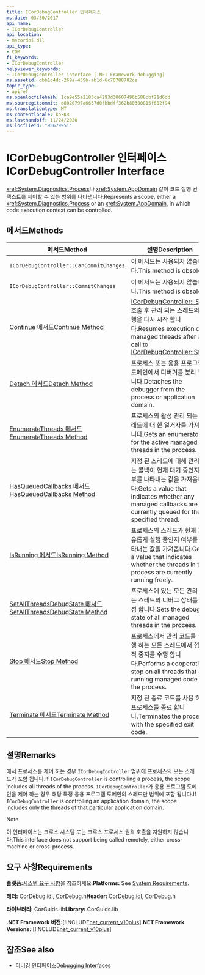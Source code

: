 ```yaml
---
title: ICorDebugController 인터페이스
ms.date: 03/30/2017
api_name:
- ICorDebugController
api_location:
- mscordbi.dll
api_type:
- COM
f1_keywords:
- ICorDebugController
helpviewer_keywords:
- ICorDebugController interface [.NET Framework debugging]
ms.assetid: dbb1c4dc-269a-459b-ab1d-6c70788782ce
topic_type:
- apiref
ms.openlocfilehash: 1ca9e55a2183ca4293d30607496b588cbf21d6dd
ms.sourcegitcommit: d8020797a6657d0fbbdff362b80300815f682f94
ms.translationtype: MT
ms.contentlocale: ko-KR
ms.lasthandoff: 11/24/2020
ms.locfileid: "95679951"
---
```

# <a name="icordebugcontroller-interface"></a><span data-ttu-id="14319-102">ICorDebugController 인터페이스</span><span class="sxs-lookup"><span data-stu-id="14319-102">ICorDebugController Interface</span></span>

<span data-ttu-id="14319-103"><xref:System.Diagnostics.Process>나 <xref:System.AppDomain> 같이 코드 실행 컨텍스트를 제어할 수 있는 범위를 나타냅니다.</span><span class="sxs-lookup"><span data-stu-id="14319-103">Represents a scope, either a <xref:System.Diagnostics.Process> or an <xref:System.AppDomain>, in which code execution context can be controlled.</span></span>  
  
## <a name="methods"></a><span data-ttu-id="14319-104">메서드</span><span class="sxs-lookup"><span data-stu-id="14319-104">Methods</span></span>  
  
|<span data-ttu-id="14319-105">메서드</span><span class="sxs-lookup"><span data-stu-id="14319-105">Method</span></span>|<span data-ttu-id="14319-106">설명</span><span class="sxs-lookup"><span data-stu-id="14319-106">Description</span></span>|  
|------------|-----------------|  
|`ICorDebugController::CanCommitChanges`|<span data-ttu-id="14319-107">이 메서드는 사용되지 않습니다.</span><span class="sxs-lookup"><span data-stu-id="14319-107">This method is obsolete.</span></span>|  
|`ICorDebugController::CommitChanges`|<span data-ttu-id="14319-108">이 메서드는 사용되지 않습니다.</span><span class="sxs-lookup"><span data-stu-id="14319-108">This method is obsolete.</span></span>|  
|[<span data-ttu-id="14319-109">Continue 메서드</span><span class="sxs-lookup"><span data-stu-id="14319-109">Continue Method</span></span>](icordebugcontroller-continue-method.md)|<span data-ttu-id="14319-110">[ICorDebugController:: Stop](icordebugcontroller-stop-method.md)호출 후 관리 되는 스레드의 실행을 다시 시작 합니다.</span><span class="sxs-lookup"><span data-stu-id="14319-110">Resumes execution of managed threads after a call to [ICorDebugController::Stop](icordebugcontroller-stop-method.md).</span></span>|  
|[<span data-ttu-id="14319-111">Detach 메서드</span><span class="sxs-lookup"><span data-stu-id="14319-111">Detach Method</span></span>](icordebugcontroller-detach-method.md)|<span data-ttu-id="14319-112">프로세스 또는 응용 프로그램 도메인에서 디버거를 분리 합니다.</span><span class="sxs-lookup"><span data-stu-id="14319-112">Detaches the debugger from the process or application domain.</span></span>|  
|[<span data-ttu-id="14319-113">EnumerateThreads 메서드</span><span class="sxs-lookup"><span data-stu-id="14319-113">EnumerateThreads Method</span></span>](icordebugcontroller-enumeratethreads-method.md)|<span data-ttu-id="14319-114">프로세스의 활성 관리 되는 스레드에 대 한 열거자를 가져옵니다.</span><span class="sxs-lookup"><span data-stu-id="14319-114">Gets an enumerator for the active managed threads in the process.</span></span>|  
|[<span data-ttu-id="14319-115">HasQueuedCallbacks 메서드</span><span class="sxs-lookup"><span data-stu-id="14319-115">HasQueuedCallbacks Method</span></span>](icordebugcontroller-hasqueuedcallbacks-method.md)|<span data-ttu-id="14319-116">지정 된 스레드에 대해 관리 되는 콜백이 현재 대기 중인지 여부를 나타내는 값을 가져옵니다.</span><span class="sxs-lookup"><span data-stu-id="14319-116">Gets a value that indicates whether any managed callbacks are currently queued for the specified thread.</span></span>|  
|[<span data-ttu-id="14319-117">IsRunning 메서드</span><span class="sxs-lookup"><span data-stu-id="14319-117">IsRunning Method</span></span>](icordebugcontroller-isrunning-method.md)|<span data-ttu-id="14319-118">프로세스의 스레드가 현재 자유롭게 실행 중인지 여부를 나타내는 값을 가져옵니다.</span><span class="sxs-lookup"><span data-stu-id="14319-118">Gets a value that indicates whether the threads in the process are currently running freely.</span></span>|  
|[<span data-ttu-id="14319-119">SetAllThreadsDebugState 메서드</span><span class="sxs-lookup"><span data-stu-id="14319-119">SetAllThreadsDebugState Method</span></span>](icordebugcontroller-setallthreadsdebugstate-method.md)|<span data-ttu-id="14319-120">프로세스에 있는 모든 관리 되는 스레드의 디버그 상태를 설정 합니다.</span><span class="sxs-lookup"><span data-stu-id="14319-120">Sets the debug state of all managed threads in the process.</span></span>|  
|[<span data-ttu-id="14319-121">Stop 메서드</span><span class="sxs-lookup"><span data-stu-id="14319-121">Stop Method</span></span>](icordebugcontroller-stop-method.md)|<span data-ttu-id="14319-122">프로세스에서 관리 코드를 실행 하는 모든 스레드에서 협조적 중지를 수행 합니다.</span><span class="sxs-lookup"><span data-stu-id="14319-122">Performs a cooperative stop on all threads that are running managed code in the process.</span></span>|  
|[<span data-ttu-id="14319-123">Terminate 메서드</span><span class="sxs-lookup"><span data-stu-id="14319-123">Terminate Method</span></span>](icordebugcontroller-terminate-method.md)|<span data-ttu-id="14319-124">지정 된 종료 코드를 사용 하 여 프로세스를 종료 합니다.</span><span class="sxs-lookup"><span data-stu-id="14319-124">Terminates the process with the specified exit code.</span></span>|  
  
## <a name="remarks"></a><span data-ttu-id="14319-125">설명</span><span class="sxs-lookup"><span data-stu-id="14319-125">Remarks</span></span>  

 <span data-ttu-id="14319-126">에서 프로세스를 제어 하는 경우 `ICorDebugController` 범위에 프로세스의 모든 스레드가 포함 됩니다.</span><span class="sxs-lookup"><span data-stu-id="14319-126">If `ICorDebugController` is controlling a process, the scope includes all threads of the process.</span></span> <span data-ttu-id="14319-127">`ICorDebugController`가 응용 프로그램 도메인을 제어 하는 경우 해당 특정 응용 프로그램 도메인의 스레드만 범위에 포함 됩니다.</span><span class="sxs-lookup"><span data-stu-id="14319-127">If `ICorDebugController` is controlling an application domain, the scope includes only the threads of that particular application domain.</span></span>  
  
> [!NOTE]
> <span data-ttu-id="14319-128">이 인터페이스는 크로스 시스템 또는 크로스 프로세스 원격 호출을 지원하지 않습니다.</span><span class="sxs-lookup"><span data-stu-id="14319-128">This interface does not support being called remotely, either cross-machine or cross-process.</span></span>  
  
## <a name="requirements"></a><span data-ttu-id="14319-129">요구 사항</span><span class="sxs-lookup"><span data-stu-id="14319-129">Requirements</span></span>  

 <span data-ttu-id="14319-130">**플랫폼:**[시스템 요구 사항](../../get-started/system-requirements.md)을 참조하세요.</span><span class="sxs-lookup"><span data-stu-id="14319-130">**Platforms:** See [System Requirements](../../get-started/system-requirements.md).</span></span>  
  
 <span data-ttu-id="14319-131">**헤더:** CorDebug.idl, CorDebug.h</span><span class="sxs-lookup"><span data-stu-id="14319-131">**Header:** CorDebug.idl, CorDebug.h</span></span>  
  
 <span data-ttu-id="14319-132">**라이브러리:** CorGuids.lib</span><span class="sxs-lookup"><span data-stu-id="14319-132">**Library:** CorGuids.lib</span></span>  
  
 <span data-ttu-id="14319-133">**.NET Framework 버전:**[!INCLUDE[net_current_v10plus](../../../../includes/net-current-v10plus-md.md)]</span><span class="sxs-lookup"><span data-stu-id="14319-133">**.NET Framework Versions:** [!INCLUDE[net_current_v10plus](../../../../includes/net-current-v10plus-md.md)]</span></span>  
  
## <a name="see-also"></a><span data-ttu-id="14319-134">참조</span><span class="sxs-lookup"><span data-stu-id="14319-134">See also</span></span>

- [<span data-ttu-id="14319-135">디버깅 인터페이스</span><span class="sxs-lookup"><span data-stu-id="14319-135">Debugging Interfaces</span></span>](debugging-interfaces.md)
